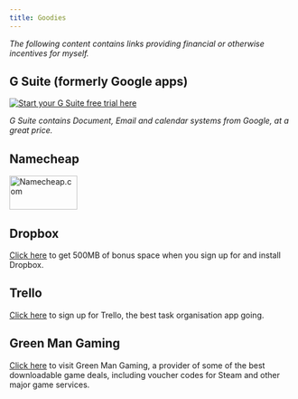 ```yaml
---
title: Goodies
---
```


*The following content contains links providing financial or otherwise incentives for myself.*

<a name="gsuite"></a>

## G Suite (formerly Google apps)

[![](https://connect.googleforwork.com/servlet/JiveServlet/showImage/102-18493-5-85805/Sonic_DarwIT_GSuite_ENG+%281%29.png "Start your G Suite free trial here")](https://goo.gl/3Z56il)

*G Suite contains Document, Email and calendar systems from Google, at a great price.*

<a name="namecheap"></a>

## Namecheap

<a href="https://www.namecheap.com/?aff=91108"><img src="http://files.namecheap.com/graphics/linkus/120x60-1.gif" width="120" height="60" border="0" alt="Namecheap.com"></a>

<a name="dropbox"></a>

## Dropbox

[Click here](https://db.tt/8IVjLi1) to get 500MB of bonus space when you sign up for and install Dropbox.

<a name="trello"></a>

## Trello

[Click here](https://trello.com/isaacrg/recommend) to sign up for Trello, the best task organisation app going.

<a name="greenmangaming"></a>

## Green Man Gaming

[Click here](http://www.greenmangaming.com/?gmgr=jebafuma) to visit Green Man Gaming, a provider of some of the best downloadable game deals, including voucher codes for Steam and other major game services.
